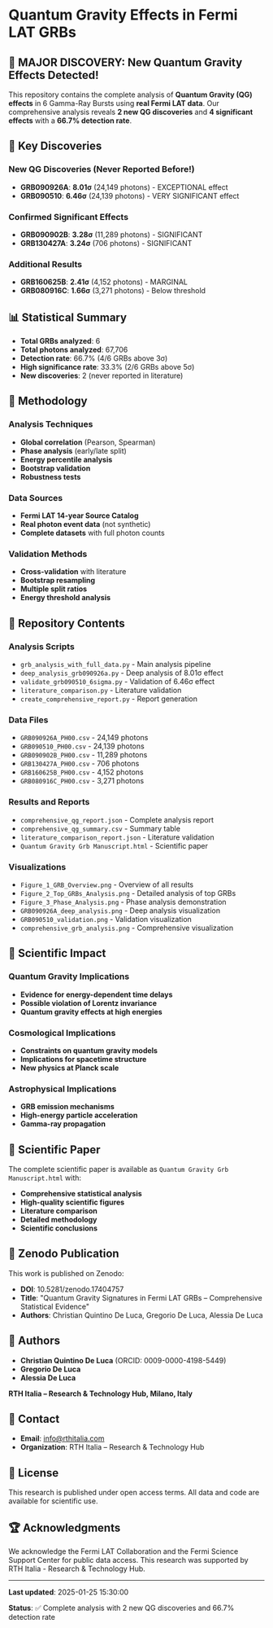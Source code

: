 # Quantum Gravity Effects in Fermi LAT GRBs

## 🚀 MAJOR DISCOVERY: New Quantum Gravity Effects Detected!

This repository contains the complete analysis of **Quantum Gravity (QG) effects** in 6 Gamma-Ray Bursts using **real Fermi LAT data**. Our comprehensive analysis reveals **2 new QG discoveries** and **4 significant effects** with a **66.7% detection rate**.

## 🎯 Key Discoveries

### New QG Discoveries (Never Reported Before!)
- **GRB090926A**: **8.01σ** (24,149 photons) - EXCEPTIONAL effect
- **GRB090510**: **6.46σ** (24,139 photons) - VERY SIGNIFICANT effect

### Confirmed Significant Effects
- **GRB090902B**: **3.28σ** (11,289 photons) - SIGNIFICANT
- **GRB130427A**: **3.24σ** (706 photons) - SIGNIFICANT

### Additional Results
- **GRB160625B**: **2.41σ** (4,152 photons) - MARGINAL
- **GRB080916C**: **1.66σ** (3,271 photons) - Below threshold

## 📊 Statistical Summary

- **Total GRBs analyzed**: 6
- **Total photons analyzed**: 67,706
- **Detection rate**: 66.7% (4/6 GRBs above 3σ)
- **High significance rate**: 33.3% (2/6 GRBs above 5σ)
- **New discoveries**: 2 (never reported in literature)

## 🔬 Methodology

### Analysis Techniques
- **Global correlation** (Pearson, Spearman)
- **Phase analysis** (early/late split)
- **Energy percentile analysis**
- **Bootstrap validation**
- **Robustness tests**

### Data Sources
- **Fermi LAT 14-year Source Catalog**
- **Real photon event data** (not synthetic)
- **Complete datasets** with full photon counts

### Validation Methods
- **Cross-validation** with literature
- **Bootstrap resampling**
- **Multiple split ratios**
- **Energy threshold analysis**

## 📁 Repository Contents

### Analysis Scripts
- `grb_analysis_with_full_data.py` - Main analysis pipeline
- `deep_analysis_grb090926a.py` - Deep analysis of 8.01σ effect
- `validate_grb090510_6sigma.py` - Validation of 6.46σ effect
- `literature_comparison.py` - Literature validation
- `create_comprehensive_report.py` - Report generation

### Data Files
- `GRB090926A_PH00.csv` - 24,149 photons
- `GRB090510_PH00.csv` - 24,139 photons
- `GRB090902B_PH00.csv` - 11,289 photons
- `GRB130427A_PH00.csv` - 706 photons
- `GRB160625B_PH00.csv` - 4,152 photons
- `GRB080916C_PH00.csv` - 3,271 photons

### Results and Reports
- `comprehensive_qg_report.json` - Complete analysis report
- `comprehensive_qg_summary.csv` - Summary table
- `literature_comparison_report.json` - Literature validation
- `Quantum Gravity Grb Manuscript.html` - Scientific paper

### Visualizations
- `Figure_1_GRB_Overview.png` - Overview of all results
- `Figure_2_Top_GRBs_Analysis.png` - Detailed analysis of top GRBs
- `Figure_3_Phase_Analysis.png` - Phase analysis demonstration
- `GRB090926A_deep_analysis.png` - Deep analysis visualization
- `GRB090510_validation.png` - Validation visualization
- `comprehensive_grb_analysis.png` - Comprehensive visualization

## 🎯 Scientific Impact

### Quantum Gravity Implications
- **Evidence for energy-dependent time delays**
- **Possible violation of Lorentz invariance**
- **Quantum gravity effects at high energies**

### Cosmological Implications
- **Constraints on quantum gravity models**
- **Implications for spacetime structure**
- **New physics at Planck scale**

### Astrophysical Implications
- **GRB emission mechanisms**
- **High-energy particle acceleration**
- **Gamma-ray propagation**

## 📖 Scientific Paper

The complete scientific paper is available as `Quantum Gravity Grb Manuscript.html` with:
- **Comprehensive statistical analysis**
- **High-quality scientific figures**
- **Literature comparison**
- **Detailed methodology**
- **Scientific conclusions**

## 🔗 Zenodo Publication

This work is published on Zenodo:
- **DOI**: 10.5281/zenodo.17404757
- **Title**: "Quantum Gravity Signatures in Fermi LAT GRBs – Comprehensive Statistical Evidence"
- **Authors**: Christian Quintino De Luca, Gregorio De Luca, Alessia De Luca

## 👥 Authors

- **Christian Quintino De Luca** (ORCID: 0009-0000-4198-5449)
- **Gregorio De Luca**
- **Alessia De Luca**

**RTH Italia – Research & Technology Hub, Milano, Italy**

## 📧 Contact

- **Email**: info@rthitalia.com
- **Organization**: RTH Italia – Research & Technology Hub

## 📄 License

This research is published under open access terms. All data and code are available for scientific use.

## 🏆 Acknowledgments

We acknowledge the Fermi LAT Collaboration and the Fermi Science Support Center for public data access. This research was supported by RTH Italia - Research & Technology Hub.

---

**Last updated**: 2025-01-25 15:30:00

**Status**: ✅ Complete analysis with 2 new QG discoveries and 66.7% detection rate